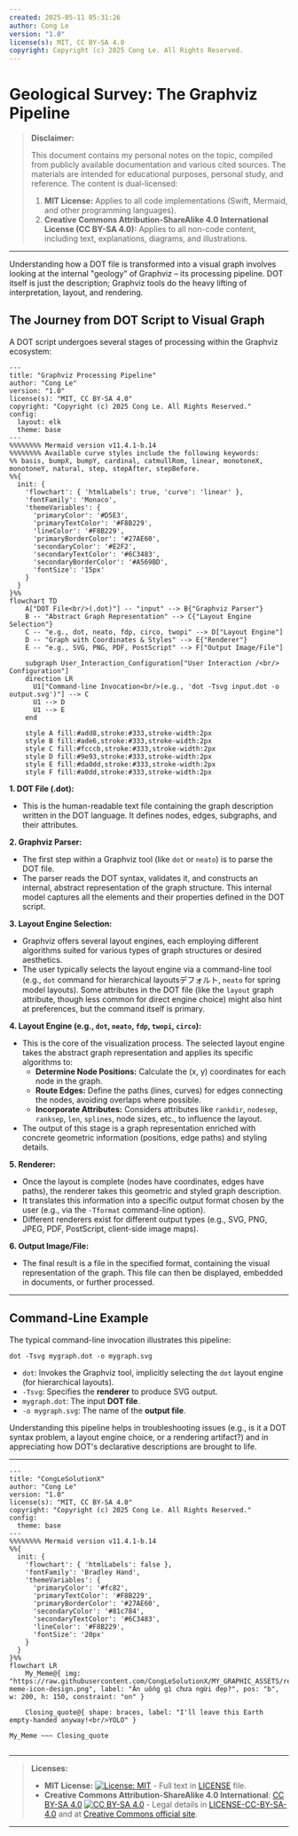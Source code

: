 ```yaml
---
created: 2025-05-11 05:31:26
author: Cong Le
version: "1.0"
license(s): MIT, CC BY-SA 4.0
copyright: Copyright (c) 2025 Cong Le. All Rights Reserved.
---
```




# Geological Survey: The Graphviz Pipeline
> **Disclaimer:**
>
> This document contains my personal notes on the topic,
> compiled from publicly available documentation and various cited sources.
> The materials are intended for educational purposes, personal study, and reference.
> The content is dual-licensed:
> 1. **MIT License:** Applies to all code implementations (Swift, Mermaid, and other programming languages).
> 2. **Creative Commons Attribution-ShareAlike 4.0 International License (CC BY-SA 4.0):** Applies to all non-code content, including text, explanations, diagrams, and illustrations.
---



Understanding how a DOT file is transformed into a visual graph involves looking at the internal "geology" of Graphviz – its processing pipeline. DOT itself is just the description; Graphviz tools do the heavy lifting of interpretation, layout, and rendering.

## The Journey from DOT Script to Visual Graph

A DOT script undergoes several stages of processing within the Graphviz ecosystem:

```mermaid
---
title: "Graphviz Processing Pipeline"
author: "Cong Le"
version: "1.0"
license(s): "MIT, CC BY-SA 4.0"
copyright: "Copyright (c) 2025 Cong Le. All Rights Reserved."
config:
  layout: elk
  theme: base
---
%%%%%%%% Mermaid version v11.4.1-b.14
%%%%%%%% Available curve styles include the following keywords:
%% basis, bumpX, bumpY, cardinal, catmullRom, linear, monotoneX, monotoneY, natural, step, stepAfter, stepBefore.
%%{
  init: {
    'flowchart': { 'htmlLabels': true, 'curve': 'linear' },
    'fontFamily': 'Monaco',
    'themeVariables': {
      'primaryColor': '#D5E3',
      'primaryTextColor': '#F8B229',
      'lineColor': '#F8B229',
      'primaryBorderColor': '#27AE60',
      'secondaryColor': '#E2F2',
      'secondaryTextColor': '#6C3483',
      'secondaryBorderColor': '#A569BD',
      'fontSize': '15px'
    }
  }
}%%
flowchart TD
    A["DOT File<br/>(.dot)"] -- "input" --> B{"Graphviz Parser"}
    B -- "Abstract Graph Representation" --> C{"Layout Engine Selection"}
    C -- "e.g., dot, neato, fdp, circo, twopi" --> D["Layout Engine"]
    D -- "Graph with Coordinates & Styles" --> E{"Renderer"}
    E -- "e.g., SVG, PNG, PDF, PostScript" --> F["Output Image/File"]

    subgraph User_Interaction_Configuration["User Interaction /<br/> Configuration"]
    direction LR
      U1["Command-line Invocation<br/>(e.g., 'dot -Tsvg input.dot -o output.svg')"] --> C
      U1 --> D
      U1 --> E
    end

    style A fill:#add8,stroke:#333,stroke-width:2px
    style B fill:#ade6,stroke:#333,stroke-width:2px
    style C fill:#fcccb,stroke:#333,stroke-width:2px
    style D fill:#9e93,stroke:#333,stroke-width:2px
    style E fill:#da0dd,stroke:#333,stroke-width:2px
    style F fill:#a0dd,stroke:#333,stroke-width:2px
```

**1. DOT File (.dot):**
*   This is the human-readable text file containing the graph description written in the DOT language. It defines nodes, edges, subgraphs, and their attributes.

**2. Graphviz Parser:**
*   The first step within a Graphviz tool (like `dot` or `neato`) is to parse the DOT file.
*   The parser reads the DOT syntax, validates it, and constructs an internal, abstract representation of the graph structure. This internal model captures all the elements and their properties defined in the DOT script.

**3. Layout Engine Selection:**
*   Graphviz offers several layout engines, each employing different algorithms suited for various types of graph structures or desired aesthetics.
*   The user typically selects the layout engine via a command-line tool (e.g., `dot` command for hierarchical layoutsデフォルト, `neato` for spring model layouts). Some attributes in the DOT file (like the `layout` graph attribute, though less common for direct engine choice) might also hint at preferences, but the command itself is primary.

**4. Layout Engine (e.g., `dot`, `neato`, `fdp`, `twopi`, `circo`):**
*   This is the core of the visualization process. The selected layout engine takes the abstract graph representation and applies its specific algorithms to:
    *   **Determine Node Positions:** Calculate the (x, y) coordinates for each node in the graph.
    *   **Route Edges:** Define the paths (lines, curves) for edges connecting the nodes, avoiding overlaps where possible.
    *   **Incorporate Attributes:** Considers attributes like `rankdir`, `nodesep`, `ranksep`, `len`, `splines`, node sizes, etc., to influence the layout.
*   The output of this stage is a graph representation enriched with concrete geometric information (positions, edge paths) and styling details.

**5. Renderer:**
*   Once the layout is complete (nodes have coordinates, edges have paths), the renderer takes this geometric and styled graph description.
*   It translates this information into a specific output format chosen by the user (e.g., via the `-Tformat` command-line option).
*   Different renderers exist for different output types (e.g., SVG, PNG, JPEG, PDF, PostScript, client-side image maps).

**6. Output Image/File:**
*   The final result is a file in the specified format, containing the visual representation of the graph. This file can then be displayed, embedded in documents, or further processed.

----

## Command-Line Example

The typical command-line invocation illustrates this pipeline:

`dot -Tsvg mygraph.dot -o mygraph.svg`

*   `dot`: Invokes the Graphviz tool, implicitly selecting the `dot` layout engine (for hierarchical layouts).
*   `-Tsvg`: Specifies the **renderer** to produce SVG output.
*   `mygraph.dot`: The input **DOT file**.
*   `-o mygraph.svg`: The name of the **output file**.

Understanding this pipeline helps in troubleshooting issues (e.g., is it a DOT syntax problem, a layout engine choice, or a rendering artifact?) and in appreciating how DOT's declarative descriptions are brought to life.






---

<!-- 
```mermaid
%% Current Mermaid version
info
```  -->


```mermaid
---
title: "CongLeSolutionX"
author: "Cong Le"
version: "1.0"
license(s): "MIT, CC BY-SA 4.0"
copyright: "Copyright (c) 2025 Cong Le. All Rights Reserved."
config:
  theme: base
---
%%%%%%%% Mermaid version v11.4.1-b.14
%%{
  init: {
    'flowchart': { 'htmlLabels': false },
    'fontFamily': 'Bradley Hand',
    'themeVariables': {
      'primaryColor': '#fc82',
      'primaryTextColor': '#F8B229',
      'primaryBorderColor': '#27AE60',
      'secondaryColor': '#81c784',
      'secondaryTextColor': '#6C3483',
      'lineColor': '#F8B229',
      'fontSize': '20px'
    }
  }
}%%
flowchart LR
    My_Meme@{ img: "https://raw.githubusercontent.com/CongLeSolutionX/MY_GRAPHIC_ASSETS/refs/heads/Designing_graphic_syntax/MY_MEME/My-meme-icon-design.png", label: "Ăn uống gì chưa ngừi đẹp?", pos: "b", w: 200, h: 150, constraint: "on" }

    Closing_quote@{ shape: braces, label: "I'll leave this Earth empty-handed anyway!<br/>YOLO" }

My_Meme ~~~ Closing_quote


```

---
>**Licenses:**
>
>- **MIT License:**  [![License: MIT](https://img.shields.io/badge/License-MIT-yellow.svg)](LICENSE) - Full text in [LICENSE](LICENSE) file.
>- **Creative Commons Attribution-ShareAlike 4.0 International**: [CC BY-SA 4.0](https://creativecommons.org/licenses/by-sa/4.0/) [![CC BY-SA 4.0](https://licensebuttons.net/l/by-sa/4.0/88x31.png)](https://creativecommons.org/licenses/by-sa/4.0/) - Legal details in [LICENSE-CC-BY-SA-4.0](LICENSE-CC-BY-SA-4.0) and at [Creative Commons official site](https://creativecommons.org/licenses/by-sa/4.0/).
>
---